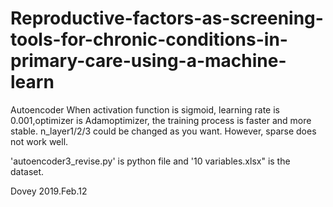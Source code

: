 # Reproductive-factors-as-screening-tools-for-chronic-conditions-in-primary-care-using-a-machine-learn
Autoencoder
When activation function is sigmoid, learning rate is 0.001,optimizer is Adamoptimizer, the training process is faster and more stable.
n_layer1/2/3 could be changed as you want. However, sparse does not work well.

'autoencoder3_revise.py' is python file and '10 variables.xlsx" is the dataset.


Dovey
2019.Feb.12



